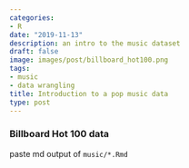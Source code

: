 ```yaml
---
categories:
- R
date: "2019-11-13"
description: an intro to the music dataset
draft: false
image: images/post/billboard_hot100.png
tags:
- music  
- data wrangling  
title: Introduction to a pop music data 
type: post
---
```


### Billboard Hot 100 data

paste md output of `music/*.Rmd` 


